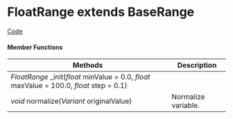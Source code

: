 
# **FloatRange** extends BaseRange


[Code](https://github.com/QuentinCaffeino/godot-console/blob/dev/src/Type/FloatRange.gd)


#### Member Functions

| Methods | Description |
|--|--|
| *FloatRange* _init(*float* minValue = 0.0, *float* maxValue = 100.0, *float* step = 0.1) |  |
| *void* normalize(*Variant* originalValue) | Normalize variable. |
